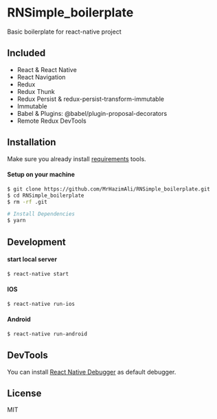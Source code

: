 # RNSimple_boilerplate
Basic boilerplate for react-native project

## Included
* React & React Native
* React Navigation
* Redux
* Redux Thunk
* Redux Persist & redux-persist-transform-immutable 
* Immutable
* Babel & Plugins: @babel/plugin-proposal-decorators
* Remote Redux DevTools

## Installation

Make sure you already install [requirements](https://facebook.github.io/react-native/docs/getting-started) tools.

#### Setup on your machine

```bash
$ git clone https://github.com/MrHazimAli/RNSimple_boilerplate.git
$ cd RNSimple_boilerplate
$ rm -rf .git

# Install Dependencies
$ yarn
```

## Development

#### start local server

```bash
$ react-native start
```

#### IOS
```bash
$ react-native run-ios
```

#### Android
```bash
$ react-native run-android
```

## DevTools

You can install [React Native Debugger](https://github.com/jhen0409/react-native-debugger) as default debugger.

## License

MIT
